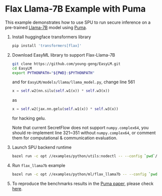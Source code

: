 # Flax Llama-7B Example with Puma

This example demonstrates how to use SPU to run secure inference on a pre-trained
[Llama-7B](https://research.facebook.com/publications/llama-open-and-efficient-foundation-language-models/) model using [Puma](https://arxiv.org/abs/2307.12533).

1. Install huggingface transformers library

    ```sh
    pip install 'transformers[flax]'
    ```

2. Download EasyML library to support Flax-Llama-7B

    ```sh
    git clone https://github.com/young-geng/EasyLM.git
    cd EasyLM
    export PYTHONPATH="${PWD}:$PYTHONPATH"
    ```

    and for ```EasyLM/models/llama/llama_model.py```, change line 561

    ```python
    x = self.w2(nn.silu(self.w1(x)) * self.w3(x))
    ```

    as

    ```python
    x = self.w2(jax.nn.gelu(self.w1(x)) * self.w3(x))
    ```

    for hacking gelu.

    Note that current SecretFlow does not support `numpy.complex64`,
    you should re-implement line 321~351 without `numpy.complex64`,
    or comment them for computational & communication evaluation.

3. Launch SPU backend runtime

    ```sh
    bazel run -c opt //examples/python/utils:nodectl -- --config `pwd`/examples/python/ml/flax_llama7b/3pc.json up
    ```

4. Run `flax_llama7b` example

    ```sh
    bazel run -c opt //examples/python/ml/flax_llama7b -- --config `pwd`/examples/python/ml/flax_llama7b/3pc.json
    ```

5. To reproduce the benchmarks results in the [Puma paper](https://arxiv.org/abs/2307.12533), please check [here](https://github.com/AntCPLab/puma_benchmarks).
